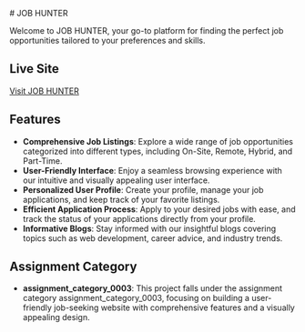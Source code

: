 
 
 # JOB HUNTER

Welcome to JOB HUNTER, your go-to platform for finding the perfect job opportunities tailored to your preferences and skills.

## Live Site
[Visit JOB HUNTER](https://www.jobhunter.com)

## Features
- **Comprehensive Job Listings**: Explore a wide range of job opportunities categorized into different types, including On-Site, Remote, Hybrid, and Part-Time.
- **User-Friendly Interface**: Enjoy a seamless browsing experience with our intuitive and visually appealing user interface.
- **Personalized User Profile**: Create your profile, manage your job applications, and keep track of your favorite listings.
- **Efficient Application Process**: Apply to your desired jobs with ease, and track the status of your applications directly from your profile.
- **Informative Blogs**: Stay informed with our insightful blogs covering topics such as web development, career advice, and industry trends.

## Assignment Category
- **assignment_category_0003**: This project falls under the assignment category assignment_category_0003, focusing on building a user-friendly job-seeking website with comprehensive features and a visually appealing design.
